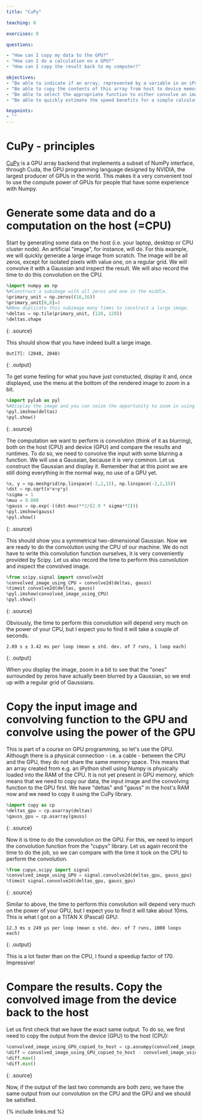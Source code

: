 ```yaml
---
title: "CuPy"

teaching: 0

exercises: 0

questions:

- "How can I copy my data to the GPU?"
- "How can I do a calculation on a GPU?"
- "How can I copy the result back to my computer?"

objectives:
- "Be able to indicate if an array, represented by a variable in an iPython shell, is stored in host or device memory."
- "Be able to copy the contents of this array from host to device memory and vice versa."
- "Be able to select the appropriate function to either convolve an image using either CPU or GPU compute power."
- "Be able to quickly estimate the speed benefits for a simple calculation by moving it from the CPU to the GPU."

keypoints:
- ""
---
```


# CuPy - principles

[CuPy](https://docs.cupy.dev) is a GPU array backend that implements a subset of NumPy interface, through Cuda, the GPU programming language designed by NVIDIA, the largest producer of GPUs in the world. This makes it a very convenient tool to use the compute power of GPUs for people that have some experience with Numpy.

# Generate some data and do a computation on the host (=CPU)

Start by generating some data on the host (i.e. your laptop, desktop or CPU cluster node). An artificial "image", for instance, will do. For this example, we will quickly generate a large image from scratch. The image will be all zeros, except for isolated pixels with value one, on a regular grid. We will convolve it with a Gaussian and inspect the result. We will also record the time to do this convolution on the CPU.

~~~python
%import numpy as np
%#Construct a subimage with all zeros and one in the middle.
%primary_unit = np.zeros((16,16))
%primary_unit[8,8]=1
%#Now duplicate this subimage many times to construct a large image.
%deltas = np.tile(primary_unit, (128, 128))
%deltas.shape
~~~
{: .source}

This should show that you have indeed built a large image.
~~~
Out[7]: (2048, 2048)
~~~
{: .output}

To get some feeling for what you have just constucted, display it and, once displayed, use the menu at the bottom of the rendered image to zoom in a bit.

~~~python
%import pylab as pyl
%#Display the image and you can seize the opportunity to zoom in using the menu in the window that will appear.
%pyl.imshow(deltas)
%pyl.show()
~~~
{: .source}

The computation we want to perform is convolution (think of it as blurring), both on the host (CPU) and device (GPU) and compare the results and runtimes.
To do so, we need to convolve the input with some blurring a function. We will use a Gaussian, because it is very common. Let us construct the Gaussian and display it. Remember that at this point we are still doing everything in the normal way, no use of a GPU yet.

~~~python
%x, y = np.meshgrid(np.linspace(-2,2,15), np.linspace(-2,2,15))
%dst = np.sqrt(x*x+y*y)
%sigma = 1
%muu = 0.000
%gauss = np.exp(-((dst-muu)**2/(2.0 * sigma**2)))
%pyl.imshow(gauss)
%pyl.show()
~~~
{: .source}

This should show you a symmetrical two-dimensional Gaussian. Now we are ready to do the convolution using the CPU of our machine. We do not have to write this convolution function ourselves, it is very conveniently provided by Scipy. Let us also record the time to perform this convolution and inspect the convolved image.

~~~python
%from scipy.signal import convolve2d
%convolved_image_using_CPU = convolve2d(deltas, gauss)
%timeit convolve2d(deltas, gauss)
%pyl.imshow(convolved_image_using_CPU)
%pyl.show()
~~~
{: .source}

Obviously, the time to perform this convolution will depend very much on the power of your CPU, but I expect you to find it will take a couple of seconds.
~~~
2.09 s ± 3.42 ms per loop (mean ± std. dev. of 7 runs, 1 loop each)
~~~
{: .output}

When you display the image, zoom in a bit to see that the "ones" surrounded by zeros have actually been blurred by a Gaussian, so we end up with a regular grid of Gaussians.

# Copy the input image and convolving function to the GPU and convolve using the power of the GPU

This is part of a course on GPU programming, so let's use the GPU. Although there is a physical connection - i.e. a cable - between the CPU and the GPU, they do not share the same memory space. This means that an array created from e.g. an iPython shell using Numpy is physically loaded into the RAM of the CPU. It is not yet present in GPU memory, which means that we need to copy our data, the input image and the convolving function to the GPU first. We have "deltas" and "gauss" in the host's RAM now and we need to copy it using the CuPy library.

~~~python
%import cupy as cp
%deltas_gpu = cp.asarray(deltas)
%gauss_gpu = cp.asarray(gauss)
~~~
{: .source}

Now it is time to do the convolution on the GPU. For this, we need to import the convolution function from the "cupyx" library. Let us again record the time to do the job, so we can compare with the time it took on the CPU to perform the convolution.

~~~python
%from cupyx.scipy import signal
%convolved_image_using_GPU = signal.convolve2d(deltas_gpu, gauss_gpu)
%timeit signal.convolve2d(deltas_gpu, gauss_gpu)
~~~
{: .source}

Similar to above, the time to perform this convolution will depend very much on the power of your GPU, but I expect you to find it will take about 10ms. This is what I got on a TITAN X (Pascal) GPU:
~~~
12.3 ms ± 249 µs per loop (mean ± std. dev. of 7 runs, 1000 loops each)
~~~
{: .output}

This is a lot faster than on the CPU, I found a speedup factor of 170. Impressive!

# Compare the results. Copy the convolved image from the device back to the host

Let us first check that we have the exact same output. To do so, we first need to copy the output from the device (GPU) to the host (CPU):

~~~python
%convolved_image_using_GPU_copied_to_host = cp.asnumpy(convolved_image_using_GPU)
%diff = convolved_image_using_GPU_copied_to_host - convolved_image_using_CPU
%diff.max()
%diff.min()
~~~
{: .source}

Now, if the output of the last two commands are both zero, we have the same output from our convolution on the CPU and the GPU and we should be satisfied.

{% include links.md %}

